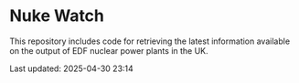 # Nuke Watch

This repository includes code for retrieving the latest information available on the output of EDF nuclear power plants in the UK.

Last updated: 2025-04-30 23:14